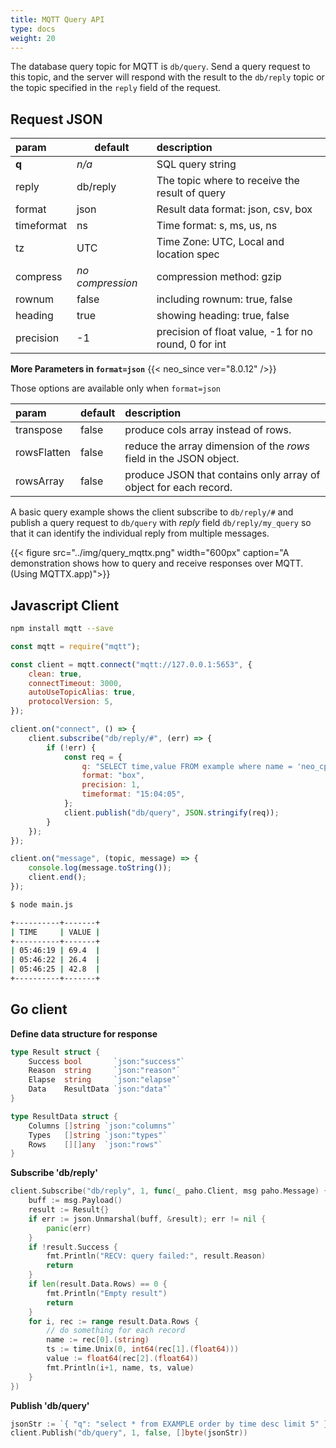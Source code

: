 ```yaml
---
title: MQTT Query API
type: docs
weight: 20
---
```


The database query topic for MQTT is `db/query`. Send a query request to this topic, and the server will respond with the result to the `db/reply` topic or the topic specified in the `reply` field of the request.

## Request JSON

| param       | default | description                   |
|:----------- |---------|:----------------------------- |
| **q**       | _n/a_   | SQL query string              |
| reply       | db/reply| The topic where to receive the result of query |
| format      | json    | Result data format: json, csv, box |
| timeformat  | ns      | Time format: s, ms, us, ns    |
| tz          | UTC     | Time Zone: UTC, Local and location spec |
| compress    | _no compression_   | compression method: gzip      |
| rownum      | false   | including rownum: true, false |
| heading     | true    | showing heading: true, false  |
| precision   | -1      | precision of float value, -1 for no round, 0 for int |

**More Parameters in `format=json`** {{< neo_since ver="8.0.12" />}}

Those options are available only when `format=json`

| param       | default | description                   |
|:----------- |---------|:----------------------------- |
| transpose   | false   | produce cols array instead of rows. |
| rowsFlatten | false   | reduce the array dimension of the *rows* field in the JSON object. |
| rowsArray   | false   | produce JSON that contains only array of object for each record.  |


A basic query example shows the client subscribe to `db/reply/#` and publish a query request to `db/query` with *reply* field `db/reply/my_query` so that it can identify the individual reply from multiple messages.

{{< figure src="../img/query_mqttx.png" width="600px" caption="A demonstration shows how to query and receive responses over MQTT. (Using MQTTX.app)">}}

## Javascript Client

```sh
npm install mqtt --save
```

```js
const mqtt = require("mqtt");

const client = mqtt.connect("mqtt://127.0.0.1:5653", {
    clean: true,
    connectTimeout: 3000,
    autoUseTopicAlias: true,
    protocolVersion: 5,
});

client.on("connect", () => {
    client.subscribe("db/reply/#", (err) => {
        if (!err) {
            const req = {
                q: "SELECT time,value FROM example where name = 'neo_cpu.percent' limit 3",
                format: "box",
                precision: 1,
                timeformat: "15:04:05",
            };
            client.publish("db/query", JSON.stringify(req));
        }
    });
});

client.on("message", (topic, message) => {
    console.log(message.toString());
    client.end();
});
```

```sh
$ node main.js

+----------+-------+
| TIME     | VALUE |
+----------+-------+
| 05:46:19 | 69.4  |
| 05:46:22 | 26.4  |
| 05:46:25 | 42.8  |
+----------+-------+
```

## Go client


**Define data structure for response**

```go
type Result struct {
	Success bool       `json:"success"`
	Reason  string     `json:"reason"`
	Elapse  string     `json:"elapse"`
	Data    ResultData `json:"data"`
}

type ResultData struct {
	Columns []string `json:"columns"`
	Types   []string `json:"types"`
	Rows    [][]any  `json:"rows"`
}
```

**Subscribe 'db/reply'**

```go
client.Subscribe("db/reply", 1, func(_ paho.Client, msg paho.Message) {
    buff := msg.Payload()
    result := Result{}
    if err := json.Unmarshal(buff, &result); err != nil {
        panic(err)
    }
    if !result.Success {
        fmt.Println("RECV: query failed:", result.Reason)
        return
    }
    if len(result.Data.Rows) == 0 {
        fmt.Println("Empty result")
        return
    }
    for i, rec := range result.Data.Rows {
        // do something for each record
        name := rec[0].(string)
        ts := time.Unix(0, int64(rec[1].(float64)))
        value := float64(rec[2].(float64))
        fmt.Println(i+1, name, ts, value)
    }
})
```

**Publish 'db/query'**

```go
jsonStr := `{ "q": "select * from EXAMPLE order by time desc limit 5" }`
client.Publish("db/query", 1, false, []byte(jsonStr))
```